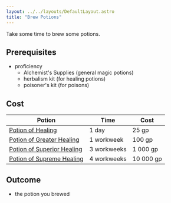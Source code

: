 ```yaml
---
layout: ../../layouts/DefaultLayout.astro
title: "Brew Potions"
---
```

Take some time to brew some potions.

## Prerequisites
- proficiency
  - Alchemist's Supplies (general magic potions)
  - herbalism kit (for healing potions)
  - poisoner's kit (for poisons)

## Cost
| Potion                                                                                         | Time        | Cost      |
|------------------------------------------------------------------------------------------------|-------------|-----------|
| [Potion of Healing](https://5e.tools/items.html#potion%20of%20healing_dmg)                     | 1 day       | 25 gp     |
| [Potion of Greater Healing](https://5e.tools/items.html#potion%20of%20greater%20healing_dmg)   | 1 workweek  | 100 gp    |
| [Potion of Superior Healing](https://5e.tools/items.html#potion%20of%20superior%20healing_dmg) | 3 workweeks | 1 000 gp  |
| [Potion of Supreme Healing](https://5e.tools/items.html#potion%20of%20supreme%20healing_dmg)   | 4 workweeks | 10 000 gp |

## Outcome
- the potion you brewed